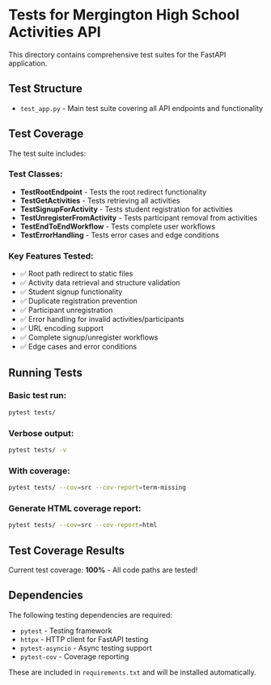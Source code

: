 # Tests for Mergington High School Activities API

This directory contains comprehensive test suites for the FastAPI application.

## Test Structure

- `test_app.py` - Main test suite covering all API endpoints and functionality

## Test Coverage

The test suite includes:

### Test Classes:
- **TestRootEndpoint** - Tests the root redirect functionality
- **TestGetActivities** - Tests retrieving all activities
- **TestSignupForActivity** - Tests student registration for activities
- **TestUnregisterFromActivity** - Tests participant removal from activities
- **TestEndToEndWorkflow** - Tests complete user workflows
- **TestErrorHandling** - Tests error cases and edge conditions

### Key Features Tested:
- ✅ Root path redirect to static files
- ✅ Activity data retrieval and structure validation
- ✅ Student signup functionality
- ✅ Duplicate registration prevention
- ✅ Participant unregistration
- ✅ Error handling for invalid activities/participants
- ✅ URL encoding support
- ✅ Complete signup/unregister workflows
- ✅ Edge cases and error conditions

## Running Tests

### Basic test run:
```bash
pytest tests/
```

### Verbose output:
```bash
pytest tests/ -v
```

### With coverage:
```bash
pytest tests/ --cov=src --cov-report=term-missing
```

### Generate HTML coverage report:
```bash
pytest tests/ --cov=src --cov-report=html
```

## Test Coverage Results

Current test coverage: **100%** - All code paths are tested!

## Dependencies

The following testing dependencies are required:
- `pytest` - Testing framework
- `httpx` - HTTP client for FastAPI testing
- `pytest-asyncio` - Async testing support
- `pytest-cov` - Coverage reporting

These are included in `requirements.txt` and will be installed automatically.